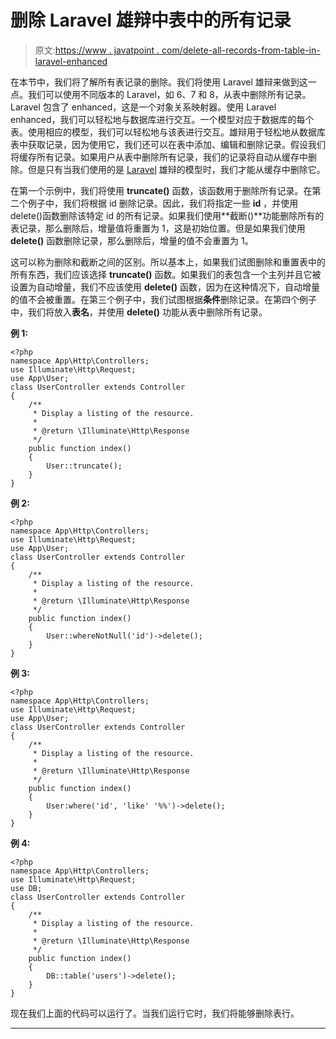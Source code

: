 # 删除 Laravel 雄辩中表中的所有记录

> 原文:[https://www . javatpoint . com/delete-all-records-from-table-in-laravel-enhanced](https://www.javatpoint.com/delete-all-records-from-table-in-laravel-eloquent)

在本节中，我们将了解所有表记录的删除。我们将使用 Laravel 雄辩来做到这一点。我们可以使用不同版本的 Laravel，如 6、7 和 8，从表中删除所有记录。Laravel 包含了 enhanced，这是一个对象关系映射器。使用 Laravel enhanced，我们可以轻松地与数据库进行交互。一个模型对应于数据库的每个表。使用相应的模型，我们可以轻松地与该表进行交互。雄辩用于轻松地从数据库表中获取记录，因为使用它，我们还可以在表中添加、编辑和删除记录。假设我们将缓存所有记录。如果用户从表中删除所有记录，我们的记录将自动从缓存中删除。但是只有当我们使用的是 [Laravel](https://www.javatpoint.com/laravel) 雄辩的模型时，我们才能从缓存中删除它。

在第一个示例中，我们将使用 **truncate()** 函数，该函数用于删除所有记录。在第二个例子中，我们将根据 id 删除记录。因此，我们将指定一些 **id** ，并使用 delete()函数删除该特定 id 的所有记录。如果我们使用**截断()**功能删除所有的表记录，那么删除后，增量值将重置为 1，这是初始位置。但是如果我们使用 **delete()** 函数删除记录，那么删除后，增量的值不会重置为 1。

这可以称为删除和截断之间的区别。所以基本上，如果我们试图删除和重置表中的所有东西，我们应该选择 **truncate()** 函数。如果我们的表包含一个主列并且它被设置为自动增量，我们不应该使用 **delete()** 函数，因为在这种情况下，自动增量的值不会被重置。在第三个例子中，我们试图根据**条件**删除记录。在第四个例子中，我们将放入**表名**，并使用 **delete()** 功能从表中删除所有记录。

**例 1:**

```
<?php
namespace App\Http\Controllers;
use Illuminate\Http\Request;
use App\User;
class UserController extends Controller
{
    /**
     * Display a listing of the resource.
     *
     * @return \Illuminate\Http\Response
     */
    public function index()
    {
        User::truncate();
    }
}

```

**例 2:**

```
<?php
namespace App\Http\Controllers;
use Illuminate\Http\Request;
use App\User;
class UserController extends Controller
{
    /**
     * Display a listing of the resource.
     *
     * @return \Illuminate\Http\Response
     */
    public function index()
    {
        User::whereNotNull('id')->delete();
    }
}

```

**例 3:**

```
<?php
namespace App\Http\Controllers;
use Illuminate\Http\Request;
use App\User;
class UserController extends Controller
{
    /**
     * Display a listing of the resource.
     *
     * @return \Illuminate\Http\Response
     */
    public function index()
    {
        User:where('id', 'like' '%%')->delete();
    }
}

```

**例 4:**

```
<?php
namespace App\Http\Controllers;
use Illuminate\Http\Request;
use DB;
class UserController extends Controller
{
    /**
     * Display a listing of the resource.
     *
     * @return \Illuminate\Http\Response
     */
    public function index()
    {
        DB::table('users')->delete();
    }
}

```

现在我们上面的代码可以运行了。当我们运行它时，我们将能够删除表行。

* * *